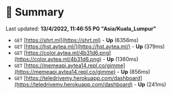 # 📖 Summary
Last updated: **13/4/2022, 11:46:55 PG "Asia/Kuala_Lumpur"**

- `GET` [https://shrt.ml](https://shrt.ml) - **Up** (6356ms)
- `GET` [https://hst.aytea.ml/](https://hst.aytea.ml/) - **Up** (379ms)
- `GET` [https://color.aytea.ml/4b31d6.png](https://color.aytea.ml/4b31d6.png) - **Up** (1360ms)
- `GET` [https://memeapi.aytea14.repl.co/gimme](https://memeapi.aytea14.repl.co/gimme) - **Up** (856ms)
- `GET` [https://teledrivemy.herokuapp.com/dashboard](https://teledrivemy.herokuapp.com/dashboard) - **Up** (241ms)
